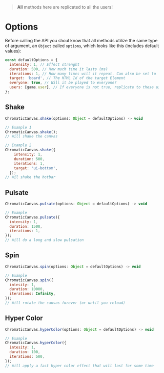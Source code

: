 > **All** methods here are replicated to all the users!

# Options
Before calling the API you shoul know that all methods utilize the same type of argument, an `Object` called `options`, which looks like this (includes default values):
```js
const defaultOptions = {
  intensity: 1, // Effect strenght
  duration: 500, // How much time it lasts (ms)
  iterations: 1, // How many times will it repeat. Can also be set to 'Infinity'
  target: 'board', // The HTML Id of the target Element
  everyone: true, // Will it be played to everyone?
  users: [game.user], // If everyone is not true, replicate to these users
};
```

## Shake
```js
ChromaticCanvas.shake(options: Object = defaultOptions) -> void
```
```js
// Example 1
ChromaticCanvas.shake();
// Will shake the canvas
```
```js
// Example 2
ChromaticCanvas.shake({
    intensity: 1,
    duration: 500,
    iterations: 1,
    target: 'ui-bottom',
  });
// Wil shake the hotbar
```

## Pulsate
```js
ChromaticCanvas.pulsate(options: Object = defaultOptions) -> void
```
```js
// Example
ChromaticCanvas.pulsate({
  intensity: 1,
  duration: 1500,
  iterations: 1,
});
// Will do a long and slow pulsation
```

## Spin
```js
ChromaticCanvas.spin(options: Object = defaultOptions) -> void
```
```js
// Example
ChromaticCanvas.spin({
  intesity: 1,
  duration: 10000,
  iterations: Infinity,
});
// Will rotate the canvas forever (or until you reload)
```

## Hyper Color
```js
ChromaticCanvas.hyperColor(options: Object = defaultOptions) -> void
```
```js
// Example
ChromaticCanvas.hyperColor({
  intesity: 1,
  duration: 100,
  iterations: 500,
});
// Will apply a fast hyper color effect that will last for some time
```
